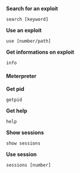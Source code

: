 **Search for an exploit**
```shell
search [keyword]
```

**Use an exploit**
```shell
use [number/path]
```

**Get informations on exploit**
```shell
info
```


#### Meterpreter
**Get pid**
```shell
getpid
```

**Get help**
```shell
help
```

**Show sessions**
```shell
show sessions
```

**Use session**
```shell
sessions [number]
```